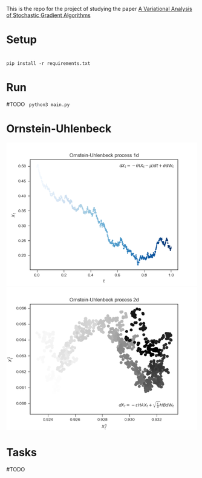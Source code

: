 This is the repo for the project of studying the paper <a href="https://arxiv.org/pdf/1602.02666.pdf"> A Variational Analysis of Stochastic Gradient Algorithms </a>
# Setup  
<code> 
pip install -r requirements.txt
</code>

# Run 
#TODO 
<code> python3 main.py   </code>

# Ornstein-Uhlenbeck 
![Alt text](data/fig/ou1d.png?raw=true "OU process 1d")
![Alt text](data/fig/ou2d.png?raw=true)
# Tasks 
#TODO
